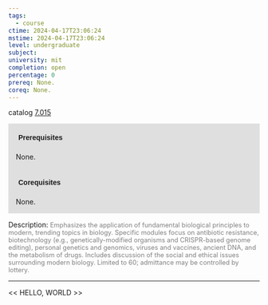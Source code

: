 ```yaml
---
tags:
  - course
ctime: 2024-04-17T23:06:24
mstime: 2024-04-17T23:06:24
level: undergraduate
subject: 
university: mit
completion: open
percentage: 0
prereq: None.
coreq: None.
---
```


catalog [7.015](http://student.mit.edu/catalog/m7a.html#7.015)

<span style="display: block; padding: 15px; background-color: rgb(100, 100, 100, 0.2);"><font id="m_prereq3587_0" style="display: block; font-family: Arial, sans-serif; font-weight: bold; padding: 5px">Prerequisites</font><br><span id="prereq3587_0">None.</span></span>
<span style="display: block; padding: 15px; background-color: rgb(100, 100, 100, 0.2);"><font id="m_coreq3587_0" style="display: block; font-family: Arial, sans-serif; font-weight: bold; padding: 5px">Corequisites</font><br><span id="coreq3587_0">None.</span></span>

<font style="">Description:</font>
<font style="color: grey; font-size: 0.8rem;">Emphasizes the application of fundamental biological principles to modern, trending topics in biology. Specific modules focus on antibiotic resistance, biotechnology (e.g., genetically-modified organisms and CRISPR-based genome editing), personal genetics and genomics, viruses and vaccines, ancient DNA, and the metabolism of drugs. Includes discussion of the social and ethical issues surrounding modern biology.  Limited to 60; admittance may be controlled by lottery.</font>



---

<< HELLO, WORLD >>
